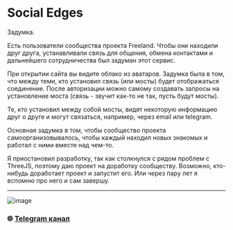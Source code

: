 # Social Edges

Задумка.

Есть пользователи сообщества проекта Freeland. Чтобы они находили друг друга, устанавливали связь для общения, обмена контактами и дальнейшего сотрудничества был задуман этот сервис.

При открытии сайта вы видите облако из аватаров. Задумка была в том, что между теми, кто установил связь (или мосты) будет отображаться соединение. После авторизации можно самому создавать запросы на установление моста (связь - звучит как-то не так, пусть будут мосты).

Те, кто установил между собой мосты, видят некоторую информацию друг о друге и могут связаться, например, через email или telegram.

Основная задумка в том, чтобы сообщество проекта самоорганизовывалось, чтобы каждый находил новых знакомых и работал с ними вместе над чем-то.

Я приостановил разработку, так как столкнулся с рядом проблем с ThreeJS, поэтому даю проект на доработку сообществу. Возможно, кто-нибудь доработает проект и запустит его. Или через пару лет я вспомню про него и сам завершу.

---

![image](https://github.com/Sagleft/Sagleft/raw/master/image.png)

### :globe_with_meridians: [Telegram канал](https://t.me/+VIvd8j6xvm9iMzhi)
